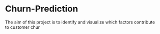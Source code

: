 # Churn-Prediction
The aim of this project is to identify and visualize which factors  contribute to customer chur
